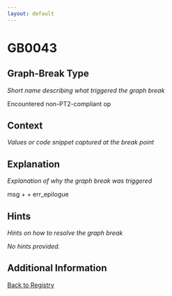 ```yaml
---
layout: default
---
```

# GB0043

## Graph-Break Type
*Short name describing what triggered the graph break*

Encountered non-PT2-compliant op

## Context
*Values or code snippet captured at the break point*



## Explanation
*Explanation of why the graph break was triggered*

msg +   + err_epilogue

## Hints
*Hints on how to resolve the graph break*

*No hints provided.*


## Additional Information

<!-- ADDITIONAL INFORMATION START - Add custom information below this line -->

<!-- ADDITIONAL INFORMATION END -->

[Back to Registry](../index.html)

